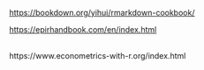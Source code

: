 https://bookdown.org/yihui/rmarkdown-cookbook/   

https://epirhandbook.com/en/index.html   


<br>
https://www.econometrics-with-r.org/index.html   

